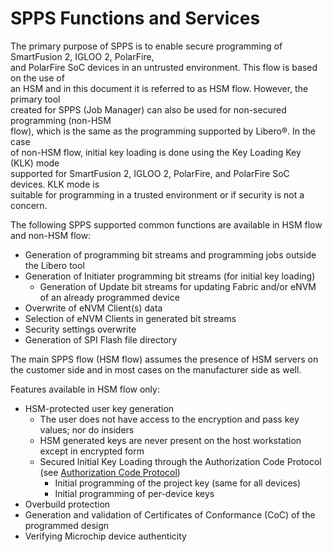 # SPPS Functions and Services

The primary purpose of SPPS is to enable secure programming of SmartFusion 2, IGLOO 2, PolarFire,<br /> and PolarFire SoC devices in an untrusted environment. This flow is based on the use of<br /> an HSM and in this document it is referred to as HSM flow. However, the primary tool<br /> created for SPPS \(Job Manager\) can also be used for non-secured programming \(non-HSM<br /> flow\), which is the same as the programming supported by Libero®. In the case<br /> of non-HSM flow, initial key loading is done using the Key Loading Key \(KLK\) mode<br /> supported for SmartFusion 2, IGLOO 2, PolarFire, and PolarFire SoC devices. KLK mode is<br /> suitable for programming in a trusted environment or if security is not a concern.

The following SPPS supported common functions are available in HSM flow and non-HSM flow:

-   Generation of programming bit streams and programming jobs outside the Libero tool
-   Generation of ​Initiater programming bit streams \(for initial key loading\)
    -   Generation of Update bit streams for updating Fabric and/or eNVM of an already programmed device
-   Overwrite of eNVM Client\(s\) data
-   Selection of eNVM Clients in generated bit streams
-   Security settings overwrite
-   Generation of SPI Flash file directory

The main SPPS flow \(HSM flow\) assumes the presence of HSM servers on the customer side and in most cases on the manufacturer side as well.

Features available in HSM flow only:

-   HSM-protected user key generation
    -   The user does not have access to the encryption and pass key values; nor do insiders
    -   HSM generated keys are never present on the host workstation except in encrypted form
    -   Secured Initial Key Loading through the Authorization Code Protocol \(see [Authorization Code Protocol](GUID-809EB1AF-697B-4466-8EE8-D38CDD3EBC10.md#)\)
        -   Initial programming of the project key \(same for all devices\)
        -   Initial programming of per-device keys
-   Overbuild protection
-   Generation and validation of Certificates of Conformance \(CoC\) of the programmed design
-   Verifying Microchip device authenticity

